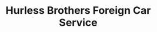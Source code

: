 ---
title: "Hurless Brothers Foreign Car Service"
url: /boise/hurless-brothers-foreign-car-service/
shop: car repair
---
